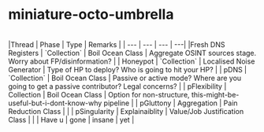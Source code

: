 # miniature-octo-umbrella
<br>
|Thread | Phase | Type | Remarks |
| --- | --- | --- | ---| 
|Fresh DNS Registers | `Collection` | Boil Ocean Class | Aggregate OSINT sources stage. Worry about FP/disinformation? |
| Honeypot | `Collection` | Localised Noise Generator | Type of HP to deploy? Who is going to hit your HP? | 
| pDNS | `Collection` | Boil Ocean Class | Passive or active mode? Where are you going to get a passive contributor? Legal concerns? |
| pFlexibility | Collection | Boil Ocean Class | Option for non-structure, this-might-be-useful-but-i-dont-know-why pipeline |
| pGluttony | Aggregation | Pain Reduction Class | |
| pSingularity | Explainaiblity | Value/Job Justification Class |  |
| Have u | gone | insane | yet |